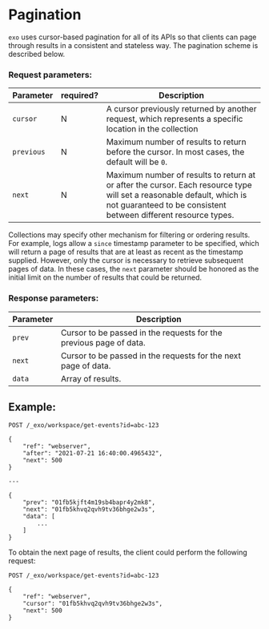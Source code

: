 # Pagination

`exo` uses cursor-based pagination for all of its APIs so that clients can page through results in a consistent and stateless way. The pagination scheme is described below.

### Request parameters:

| Parameter | required? | Description |
| --------- | --------- | ----------- |
| `cursor` | N | A cursor previously returned by another request, which represents a specific location in the collection |
| `previous` | N | Maximum number of results to return before the cursor. In most cases, the default will be `0`. |
| `next` | N | Maximum number of results to return at or after the cursor. Each resource type will set a reasonable default, which is not guaranteed to be consistent between different resource types. |

Collections may specify other mechanism for filtering or ordering results. For example, logs allow a `since` timestamp parameter to be specified, which will return a page of results that are at least as recent as the timestamp supplied. However, only the cursor is necessary to retrieve subsequent pages of data. In these cases, the `next` parameter should be honored as the initial limit on the number of results that could be returned.

### Response parameters:

| Parameter | Description |
| --------- | ----------- |
| `prev`    | Cursor to be passed in the requests for the previous page of data. |
| `next`    | Cursor to be passed in the requests for the next page of data. |
| `data`    | Array of results. |


## Example:

```
POST /_exo/workspace/get-events?id=abc-123

{
    "ref": "webserver",
    "after": "2021-07-21 16:40:00.4965432",
    "next": 500
}

---

{
    "prev": "01fb5kjft4m19sb4bapr4y2mk8",
    "next": "01fb5khvq2qvh9tv36bhge2w3s",
    "data": [
        ...
    ]
}
```

To obtain the next page of results, the client could perform the following request:

```
POST /_exo/workspace/get-events?id=abc-123

{
    "ref": "webserver",
    "cursor": "01fb5khvq2qvh9tv36bhge2w3s",
    "next": 500
}
```
